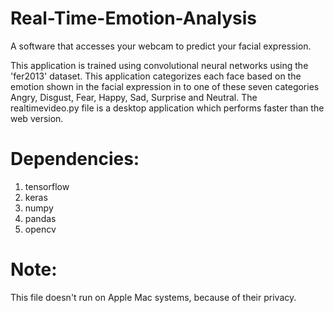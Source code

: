 # Real-Time-Emotion-Analysis
A software that accesses your webcam to predict your facial expression. 


This application is trained using convolutional neural networks using the 'fer2013' dataset. This application categorizes each face based on the emotion shown in the facial expression in to one of these seven categories Angry, Disgust, Fear, Happy, Sad, Surprise and Neutral.
The realtimevideo.py file is a desktop application which performs faster than the web version.

# Dependencies:
1. tensorflow
2. keras
3. numpy
4. pandas
5. opencv

# Note:
This file doesn't run on Apple Mac systems, because of their privacy. 



